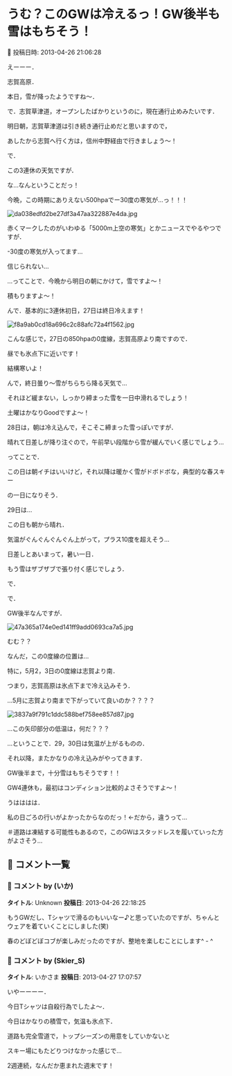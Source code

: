 # うむ？このGWは冷えるっ！GW後半も雪はもちそう！

📅 投稿日時: 2013-04-26 21:06:28

えーーー．


志賀高原．


本日，雪が降ったようですね～．


で．志賀草津道，オープンしたばかりというのに，現在通行止めみたいです．





明日朝，志賀草津道は引き続き通行止めだと思いますので，


あしたから志賀へ行く方は，信州中野経由で行きましょう～！





で．


この3連休の天気ですが．





な…なんということだっ！


今晩，この時期にありえない500hpaでー30度の寒気が…っ！！！




![da038edfd2be27df3a47aa322887e4da.jpg](images/da038edfd2be27df3a47aa322887e4da.jpg)




赤くマークしたのがいわゆる「5000m上空の寒気」とかニュースでやるやつですが．


-30度の寒気が入ってます…


信じられない…





…ってことで．今晩から明日の朝にかけて，雪ですよ～！


積もりますよ～！





んで．基本的に3連休初日，27日は終日冷えます！




![f8a9ab0cd18a696c2c88afc72a4f1562.jpg](images/f8a9ab0cd18a696c2c88afc72a4f1562.jpg)




こんな感じで，27日の850hpaの0度線，志賀高原より南ですので．


昼でも氷点下に近いです！


結構寒いよ！


んで，終日曇り～雪がちらちら降る天気で…


それほど緩まない，しっかり締まった雪を一日中滑れるでしょう！


土曜はかなりGoodですよ～！





28日は，朝は冷え込んで，そこそこ締まった雪っぽいですが．


晴れて日差しが降り注ぐので，午前早い段階から雪が緩んでいく感じでしょう…


ってことで．


この日は朝イチはいいけど，それ以降は暖かく雪がドボドボな，典型的な春スキー


の一日になりそう．





29日は…


この日も朝から晴れ．


気温がぐんぐんぐんぐん上がって，プラス10度を超えそう…


日差しとあいまって，暑い一日．


もう雪はザブザブで張り付く感じでしょう．





で．


で．


GW後半なんですが．




![47a365a174e0ed141ff9add0693ca7a5.jpg](images/47a365a174e0ed141ff9add0693ca7a5.jpg)




むむ？？


なんだ，この0度線の位置は…


特に，5月2，3日の0度線は志賀より南．


つまり，志賀高原は氷点下まで冷え込みそう．


…5月に志賀より南まで下がっていて良いのか？？？？







![3837a9f791c1ddc588bef758ee857d87.jpg](images/3837a9f791c1ddc588bef758ee857d87.jpg)




…この矢印部分の低温は，何だ？？？


…ということで．29，30日は気温が上がるものの．


それ以降，またかなりの冷え込みがやってきます．


GW後半まで，十分雪はもちそうです！！


GW4連休も，最初はコンディション比較的よさそうですよ～！





うはははは．


私の日ごろの行いがよかったからなのだっ！←だから，違うって…





＃道路は凍結する可能性もあるので，このGWはスタッドレスを履いていった方がよさそう…

## 💬 コメント一覧

### 💬 コメント by (いか)
**タイトル**: Unknown
**投稿日**: 2013-04-26 22:18:25

もうGWだし、Tシャツで滑るのもいいなー♪と思っていたのですが、ちゃんとウェアを着ていくことにしました(笑)

春のどぼどぼコブが楽しみだったのですが、整地を楽しむことにします^ - ^

### 💬 コメント by (Skier_S)
**タイトル**: いかさま
**投稿日**: 2013-04-27 17:07:57

いやーーーー．

今日Tシャツは自殺行為でしたよ～．

今日はかなりの積雪で，気温も氷点下．

道路も完全雪道で，トップシーズンの用意をしていかないと

スキー場にもたどりつけなかった感じで…

2週連続，なんだか恵まれた週末です！

